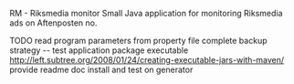 RM - Riksmedia monitor
Small Java application for monitoring Riksmedia ads on Aftenposten no.

TODO
read program parameters from property file
complete backup strategy
-- test application
package executable                http://left.subtree.org/2008/01/24/creating-executable-jars-with-maven/
provide readme doc
install and test on generator
